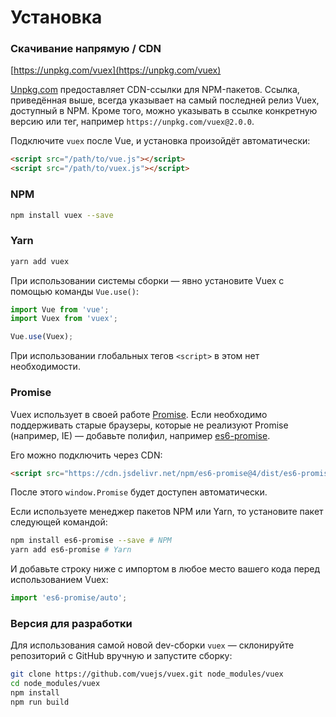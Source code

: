 # Установка

### Скачивание напрямую / CDN

[https://unpkg.com/vuex](https://unpkg.com/vuex)

<!--email_off-->

[Unpkg.com](https://unpkg.com) предоставляет CDN-ссылки для NPM-пакетов. Ссылка, приведённая выше, всегда указывает на самый последней релиз Vuex, доступный в NPM. Кроме того, можно указывать в ссылке конкретную версию или тег, например `https://unpkg.com/vuex@2.0.0`.

<!--/email_off-->

Подключите `vuex` после Vue, и установка произойдёт автоматически:

```html
<script src="/path/to/vue.js"></script>
<script src="/path/to/vuex.js"></script>
```

### NPM

```bash
npm install vuex --save
```

### Yarn

```bash
yarn add vuex
```

При использовании системы сборки — явно установите Vuex с помощью команды `Vue.use()`:

```js
import Vue from 'vue';
import Vuex from 'vuex';

Vue.use(Vuex);
```

При использовании глобальных тегов `<script>` в этом нет необходимости.

### Promise

Vuex использует в своей работе [Promise](https://developer.mozilla.org/ru/docs/Web/JavaScript/Guide/Ispolzovanie_promisov). Если необходимо поддерживать старые браузеры, которые не реализуют Promise (например, IE) — добавьте полифил, например [es6-promise](https://github.com/stefanpenner/es6-promise).

Его можно подключить через CDN:

```html
<script src="https://cdn.jsdelivr.net/npm/es6-promise@4/dist/es6-promise.auto.js"></script>
```

После этого `window.Promise` будет доступен автоматически.

Если используете менеджер пакетов NPM или Yarn, то установите пакет следующей командой:

```bash
npm install es6-promise --save # NPM
yarn add es6-promise # Yarn
```

И добавьте строку ниже с импортом в любое место вашего кода перед использованием Vuex:

```js
import 'es6-promise/auto';
```

### Версия для разработки

Для использования самой новой dev-сборки `vuex` — склонируйте репозиторий с GitHub вручную и запустите сборку:

```bash
git clone https://github.com/vuejs/vuex.git node_modules/vuex
cd node_modules/vuex
npm install
npm run build
```

